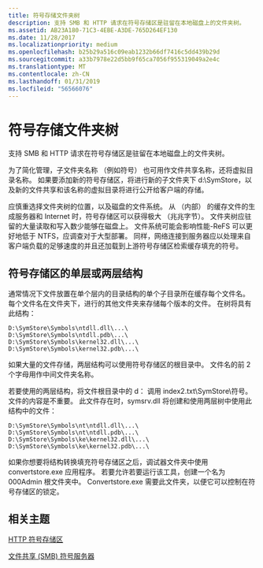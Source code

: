 ```yaml
---
title: 符号存储文件夹树
description: 支持 SMB 和 HTTP 请求在符号存储区是驻留在本地磁盘上的文件夹树。
ms.assetid: AB23A180-71C3-4EBE-A3DE-765D264EF130
ms.date: 11/28/2017
ms.localizationpriority: medium
ms.openlocfilehash: b25b29a516c09eab1232b66df7416c5dd439b29d
ms.sourcegitcommit: a33b7978e22d5bb9f65ca7056f955319049a2e4c
ms.translationtype: MT
ms.contentlocale: zh-CN
ms.lasthandoff: 01/31/2019
ms.locfileid: "56566076"
---
```

# <a name="symbol-store-folder-tree"></a>符号存储文件夹树


支持 SMB 和 HTTP 请求在符号存储区是驻留在本地磁盘上的文件夹树。

为了简化管理，子文件夹名称 （例如符号） 也可用作文件共享名称，还将虚拟目录名称。 如果要添加新的符号存储区，将进行新的子文件夹下 d:\\SymStore，以及新的文件共享和该名称的虚拟目录将进行公开给客户端的存储。

应慎重选择文件夹树的位置，以及磁盘的文件系统。 从 （内部） 的缓存文件的生成服务器和 Internet 时，符号存储区可以获得极大 （兆兆字节）。 文件夹树应驻留的大量读取和写入数少能够在磁盘上。 文件系统可能会影响性能-ReFS 可以更好地低于 NTFS，应调查对于大型部署。 同样，网络连接到服务器应以处理来自客户端负载的足够速度的并且还加载到上游符号存储区检索缓存填充的符号。

## <a name="span-idsymbolstoresingle-tierortwo-tierstructurespanspan-idsymbolstoresingle-tierortwo-tierstructurespanspan-idsymbolstoresingle-tierortwo-tierstructurespansymbol-store-single-tier-or-two-tier-structure"></a><span id="Symbol_Store_Single-Tier_or_Two-Tier_Structure"></span><span id="symbol_store_single-tier_or_two-tier_structure"></span><span id="SYMBOL_STORE_SINGLE-TIER_OR_TWO-TIER_STRUCTURE"></span>符号存储区的单层或两层结构


通常情况下文件放置在单个层内的目录结构的单个子目录所在缓存每个文件名。 每个文件名在文件夹下，进行的其他文件夹来存储每个版本的文件。 在树将具有此结构：

```console
D:\SymStore\Symbols\ntdll.dll\...\
D:\SymStore\Symbols\ntdll.pdb\...\
D:\SymStore\Symbols\kernel32.dll\...\
D:\SymStore\Symbols\kernel32.pdb\...\
```

如果大量的文件存储，两层结构可以使用符号存储区的根目录中。 文件名的前 2 个字母用作中间文件夹名称。

若要使用的两层结构，将文件根目录中的 d： 调用 index2.txt\\SymStore\\符号。 文件的内容是不重要。 此文件存在时，symsrv.dll 将创建和使用两层树中使用此结构中的文件：

```console
D:\SymStore\Symbols\nt\ntdll.dll\...\
D:\SymStore\Symbols\nt\ntdll.pdb\...\
D:\SymStore\Symbols\ke\kernel32.dll\...\
D:\SymStore\Symbols\ke\kernel32.pdb\...\
```

如果你想要将结构转换填充符号存储区之后，调试器文件夹中使用 convertstore.exe 应用程序。 若要允许若要运行该工具，创建一个名为 000Admin 根文件夹中。 Convertstore.exe 需要此文件夹，以便它可以控制在符号存储区的锁定。

## <a name="span-idrelatedtopicsspanrelated-topics"></a><span id="related_topics"></span>相关主题


[HTTP 符号存储区](http-symbol-stores.md)

[文件共享 (SMB) 符号服务器](file-share--smb--symbol-server.md)

 

 






